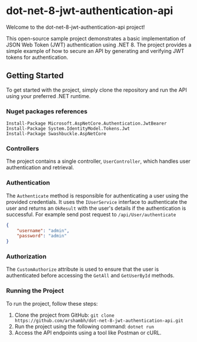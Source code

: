 # dot-net-8-jwt-authentication-api

Welcome to the dot-net-8-jwt-authentication-api project!

This open-source sample project demonstrates a basic implementation of JSON Web Token (JWT) authentication using .NET 8. The project provides a simple example of how to secure an API by generating and verifying JWT tokens for authentication.
## Getting Started

To get started with the project, simply clone the repository and run the API using your preferred .NET runtime.
### Nuget packages references
```
Install-Package Microsoft.AspNetCore.Authentication.JwtBearer
Install-Package System.IdentityModel.Tokens.Jwt
Install-Package Swashbuckle.AspNetCore
```

### Controllers

The project contains a single controller, `UserController`, which handles user authentication and retrieval.

### Authentication

The `Authenticate` method is responsible for authenticating a user using the provided credentials. It uses the `IUserService` interface to authenticate the user and returns an `OkResult` with the user's details if the authentication is successful.
For example send post request to `/api/User/authenticate`
```json
{
    "username": "admin",
    "password": "admin"
}
```
### Authorization

The `CustomAuthorize` attribute is used to ensure that the user is authenticated before accessing the `GetAll` and `GetUserById` methods.

### Running the Project

To run the project, follow these steps:

1. Clone the project from GitHub: `git clone https://github.com/arshambh/dot-net-8-jwt-authentication-api.git`
2. Run the project using the following command: `dotnet run`
3. Access the API endpoints using a tool like Postman or cURL.
